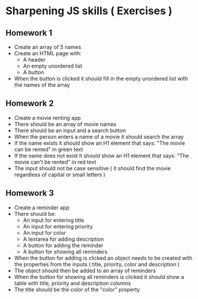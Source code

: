 # Sharpening JS skills ( Exercises )
## Homework 1
* Create an array of 5 names
* Create an HTML page with:
    * A header
    * An empty unordered list
    * A button
* When the button is clicked it should fill in the empty unordered list with the names of the array
## Homework 2
* Create a movie renting app
* There should be an array of movie names
* There should be an input and a search button
* When the person enters a name of a movie it should search the array
* If the name exists it should show an H1 element that says: "The movie can be rented" in green text
* If the name does not exist it should show an H1 element that says: "The movie can't be rented" in red text
* The input should not be case sensitive ( it should find the movie regardless of capital or small letters )
## Homework 3
* Create a reminder app
* There should be:
    * An input for entering title
    * An input for entering priority
    * An input for color
    * A textarea for adding description
    * A button for adding the reminder
    * A button for showing all reminders
* When the button for adding is clicked an object needs to be created with the properties from the inputs ( title, priority, color and description )
* The object should then be added to an array of reminders
* When the button for showing all reminders is clicked it should show a table with title, priority and description columns
* The title should be the color of the "color" property